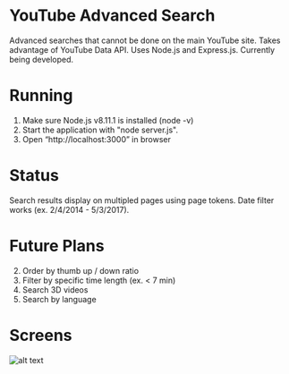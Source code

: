 # YouTube Advanced Search
Advanced searches that cannot be done on the main YouTube site. Takes advantage of YouTube Data API. Uses Node.js and Express.js. Currently being developed.

# Running
1. Make sure Node.js v8.11.1 is installed (node -v)
2. Start the application with "node server.js".
3. Open “http://localhost:3000” in browser

# Status
Search results display on multipled pages using page tokens. Date filter works (ex. 2/4/2014 - 5/3/2017).

# Future Plans
2. Order by thumb up / down ratio
3. Filter by specific time length (ex. < 7 min)
4. Search 3D videos
5. Search by language

# Screens
![alt text](screen.png "Website view")

